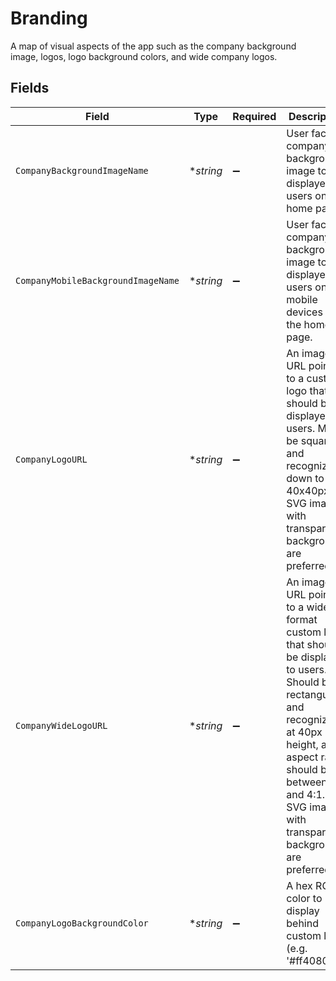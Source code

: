 # Branding

A map of visual aspects of the app such as the company background image, logos, logo background colors, and wide company logos.


## Fields

| Field                                                                                                                                                                                                                                              | Type                                                                                                                                                                                                                                               | Required                                                                                                                                                                                                                                           | Description                                                                                                                                                                                                                                        |
| -------------------------------------------------------------------------------------------------------------------------------------------------------------------------------------------------------------------------------------------------- | -------------------------------------------------------------------------------------------------------------------------------------------------------------------------------------------------------------------------------------------------- | -------------------------------------------------------------------------------------------------------------------------------------------------------------------------------------------------------------------------------------------------- | -------------------------------------------------------------------------------------------------------------------------------------------------------------------------------------------------------------------------------------------------- |
| `CompanyBackgroundImageName`                                                                                                                                                                                                                       | **string*                                                                                                                                                                                                                                          | :heavy_minus_sign:                                                                                                                                                                                                                                 | User facing company background image to be displayed to users on the home page.                                                                                                                                                                    |
| `CompanyMobileBackgroundImageName`                                                                                                                                                                                                                 | **string*                                                                                                                                                                                                                                          | :heavy_minus_sign:                                                                                                                                                                                                                                 | User facing company background image to be displayed to users on mobile devices on the home page.                                                                                                                                                  |
| `CompanyLogoURL`                                                                                                                                                                                                                                   | **string*                                                                                                                                                                                                                                          | :heavy_minus_sign:                                                                                                                                                                                                                                 | An image URL pointing to a custom logo that should be displayed to users. Must be square and recognizable down to 40x40px. SVG images with transparent background are preferred.                                                                   |
| `CompanyWideLogoURL`                                                                                                                                                                                                                               | **string*                                                                                                                                                                                                                                          | :heavy_minus_sign:                                                                                                                                                                                                                                 | An image URL pointing to a wide format custom logo that should be displayed to users. Should be rectangular and recognizable at 40px height, and aspect ratio should be between 2:1 and 4:1. SVG images with transparent background are preferred. |
| `CompanyLogoBackgroundColor`                                                                                                                                                                                                                       | **string*                                                                                                                                                                                                                                          | :heavy_minus_sign:                                                                                                                                                                                                                                 | A hex RGB color to display behind custom logo (e.g. '#ff4080').                                                                                                                                                                                    |